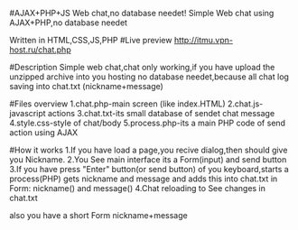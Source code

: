 #AJAX+PHP+JS Web chat,no database needet!
Simple Web chat using AJAX+PHP,no database needet

Written in HTML,CSS,JS,PHP
#Live preview
http://itmu.vpn-host.ru/chat.php

#Description
Simple web chat,chat only working,if you have upload the unzipped archive into you hosting
no database needet,because all chat log saving into chat.txt (nickname+message)

#Files overview
1.chat.php-main screen (like index.HTML)
2.chat.js-javascript actions
3.chat.txt-its small database of sendet chat message
4.style.css-style of chat/body
5.process.php-its a main PHP code of send action using AJAX

#How it works
1.If you have load a page,you recive dialog,then should give you Nickname.
2.You See main interface its a Form(input) and send button
3.If you have press "Enter" button(or send button) of you keyboard,starts a process(PHP) gets nickname and message and  adds this into chat.txt in Form: nickname(<span>) and message(<a>)
4.Chat reloading to See changes in chat.txt

also you have a short Form nickname+message


